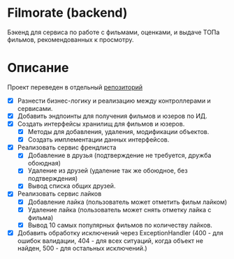 # Filmorate (backend)

Бэкенд для сервиса по работе с фильмами, оценками, и выдаче ТОПа фильмов, рекомендованных к просмотру.

# Описание

Проект переведен в отдельный [репозиторий](https://github.com/PatBatTB/filmorate)

- [x] Разнести бизнес-логику и реализацию между контроллерами и сервисами.
- [x] Добавить эндпоинты для получения фильмов и юзеров по ИД.
- [x] Создать интерфейсы хранилищ для фильмов и юзеров.
  - [x] Методы для добавления, удаления, модификации объектов.
  - [x] Создать имплементации данных интерфейсов.
- [x] Реализовать сервис френдлиста
  - [x] Добавление в друзья (подтверждение не требуется, дружба обоюдная)
  - [x] Удаление из друзей (удаление так же обоюдное, без подтверждения)
  - [x] Вывод списка общих друзей.
- [x] Реализовать сервис лайков
  - [x] Добавление лайка (пользователь может отметить фильм лайком)
  - [x] Удаление лайка (пользователь может снять отметку лайка с фильма)
  - [x] Вывод 10 самых популярных фильмов по количеству лайков.
- [x] Добавить обработку исключений через ExceptionHandler (400 - для ошибок валидации, 404 - для всех ситуаций, когда
  объект не найден, 500 - для остальных исключений.)